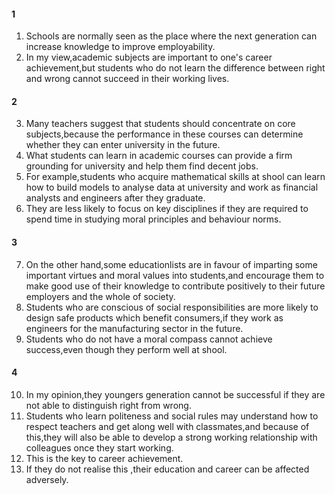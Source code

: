 #### 1
1. Schools are normally seen as the place where the next generation can increase knowledge to improve employability.
2. In my view,academic subjects are important to one's career achievement,but students who do not learn the difference between right and wrong cannot succeed in their working lives.

#### 2
3. Many teachers suggest that students should concentrate on core subjects,because  the performance in these courses can determine whether they can enter university in the future.
4. What students can learn in academic courses can provide a firm grounding for university and help them find decent jobs.
5. For example,students who acquire mathematical skills at shool can learn how to build models to analyse data at university and work as financial analysts and engineers after they graduate.
6. They are less likely to focus on key disciplines if they are required to spend time in studying moral principles and behaviour norms.

#### 3
7. On the other hand,some educationlists are in favour of imparting some important virtues and moral values into students,and encourage them to make good use of their knowledge to contribute positively to their future employers and the whole of society.
8. Students who are conscious of social responsibilities are more likely to design safe products which benefit consumers,if they work as engineers for the manufacturing sector in the future.
9. Students who do not have a moral compass cannot achieve success,even though they perform well at shool.

#### 4
10. In my opinion,they youngers generation cannot be successful if they are not able to distinguish right from wrong.
11. Students who learn politeness and social rules may understand how to respect teachers and get along well with classmates,and because of this,they will also be able to develop a strong working relationship with colleagues once they start working.
12. This is the key to career achievement.
13. If they do not realise this ,their education and career can be affected adversely.

